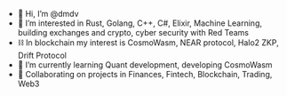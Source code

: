 - 👋 Hi, I’m @dmdv
- 👀 I’m interested in Rust, Golang, C++, C#, Elixir, Machine Learning, building exchanges and crypto, cyber security with Red Teams
- ⛓️ In blockchain my interest is CosmoWasm, NEAR protocol, Halo2 ZKP, Drift Protocol
- 🌱 I’m currently learning Quant development, developing CosmoWasm
- 💞️ Collaborating on projects in Finances, Fintech, Blockchain, Trading, Web3

<!---
Dmdv/Dmdv is a ✨ special ✨ repository because its `README.md` (this file) appears on your GitHub profile.
You can click the Preview link to take a look at your changes.
--->
